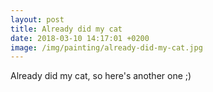 ```yaml
---
layout: post
title: Already did my cat
date: 2018-03-10 14:17:01 +0200
image: /img/painting/already-did-my-cat.jpg
---
```


Already did my cat, so here's another one ;)
 
